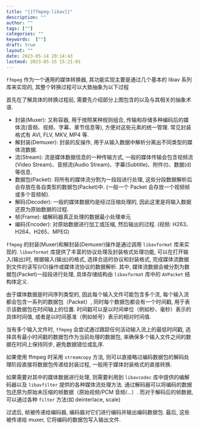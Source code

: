 ```yaml
---
title: "{{ffmpeg-libav}}"
description: ""
author: ""
tags: [""]
categories: ""
keywords:  [""]
draft: true
layout: ""
date: 2023-05-14 20:14:43
lastmod: 2023-05-15 15:21:01
---
```




`ffmpeg` 作为一个通用的媒体转换器,  其功能实现主要是通过几个基本的 libav 系列库来实现的,  其整个转换过程可以大致抽象为以下过程


首先在了解具体的转换过程前,  需要先介绍部分上图包含的以及与其相关的抽象术语.

- 封装(Muxer): 又称容器,  用于按照某种规则组合,  传输和存储多种编码后的媒体流(音频、视频、字幕、章节信息等),  方便对这些元素的统一管理. 常见封装格式有 AVI, FLV, MKV, MP4 等.
- 解封装(Demuxer): 封装的反操作,  用于从输入数据中解析分离出不同类型的媒体流数据.
- 流(Stream): 流是媒体数据信息的一种传输方式,  一般的媒体传输会包含视频流(Video Stream)、音频流(Audio Stream)、字幕(Subtitle)、附件(t)、数据(d)等信息.
- 数据包(Packet): 将所有的媒体流分割为一段段进行处理,  这些分段数据解析后会存放在各自类型的数据包(Packet)中. (一般一个 Packet 会存放一个视频帧或多个音频帧).
- 解码(Decoder): 一般的媒体数据均是经过压缩处理的,  因此这里是将输入数据还原为原始数据的过程.
- 帧(Frame): 编解码器真正处理的数据最小处理单元
- 编码(Encoder): 对原始数据进行加工或压缩,  然后输出的过程. (视频: H263、H264、H265、MPEG)


`ffmpeg` 的封装(Muxer)和解封装(Demuxer)操作是通过调用 `libavformat` 库来实现的. `libavformat` 库提供了丰富的协议处理及封装格式处理功能,  可以在打开输入(输出)时,  根据输入(输出)的格式,  选择合适的协议和封装格式,  完成媒体流数据到文件的读写(I/O)操作或媒体流协议的数据解析. 其中,  媒体流数据会被分割为数据包(Packet)一段段进行处理,  具体存储结构由 `libavformat` 库中的 `AVPacket` 结构体定义. 

由于媒体数据是时间序列类型的,  因此每个输入文件可能包含多个流, 每个输入流都会包含一系列的数据包（Packet）,  同时每个数据包都会有一个时间戳, 用于表示该数据包在时间轴上的位置. 时间戳可以是以时间单位（例如秒、毫秒）表示的具体时间值, 或者是以时间基准（例如帧号）表示的相对时间值. 

当有多个输入文件时,  `ffmpeg` 会尝试通过跟踪任何活动输入流上的最低时间戳,  选择具有最小时间戳的数据包作为当前处理的数据包,  来确保多个输入文件之间的数据在时间上保持同步, 避免数据错位或乱序. 


如果使用 ffmpeg 时采用 `streamcopy` 方法, 则可以直接略过编码数据包的解码处理阶段直接将数据包传递给封装过程, 一般用于媒体封装格式的直接转换. 

如果需要对其中的媒体数据进行处理, 则需要利用到 `libavcodec` 库中提供的编解码器以及 `libavfilter` 提供的各种媒体流处理方法. 通过解码器可以将编码的数据包还原为原始未压缩的帧数据（原始视频/PCM 音频/...）. 而对于解码后的帧数据, 可以通过各种 `filter` 方法(如 deinterlace, scale)

过滤后, 帧被传递给编码器, 编码器对它们进行编码并输出编码数据包. 最后, 这些被传递给 muxer, 它将编码的数据包写入输出文件. 
